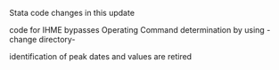 Stata code changes in this update

code for IHME bypasses Operating Command determination by using -change directory-

identification of peak dates and values are retired 

